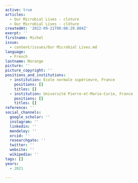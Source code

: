 ```yaml
---
active: true
articles:
  - Our Microbial Lives - cloture
  - Our Microbial Lives - clôture
createdAt: '2022-09-21T08:08:29.804Z'
exerpt: ''
firstname: Michel
issue:
  - content/issues/Our Microbial Lives.md
language:
  - French
lastname: Morange
picture: ''
picture_copyright: ''
positions_and_institutions:
  - institution: École normale supérieure, France
    positions: []
    titles: []
  - institution: Université Pierre-et-Marie-Curie, France
    positions: []
    titles: []
reference: ''
social_channels:
  google_scholar: ''
  instagram: ''
  linkedin: ''
  mendeley: ''
  orcid: ''
  researchgate: ''
  twitter: ''
  website: ''
  wikipedia: ''
tags: []
years:
  - 2021

---
```

